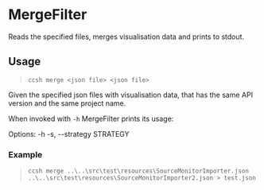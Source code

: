# MergeFilter

Reads the specified files, merges visualisation data and prints to stdout.

## Usage

 > `ccsh merge <json file> <json file>`

Given the specified json files with visualisation data, that has the same API version and the same project name.

When invoked with `-h` MergeFilter prints its usage:

   Options:
        -h
        -s, --strategy STRATEGY 

 ### Example
 
 > `ccsh merge ..\..\src\test\resources\SourceMonitorImporter.json ..\..\src\test\resources\SourceMonitorImporter2.json > test.json`
